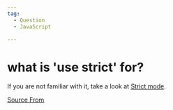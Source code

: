 ```yaml
---
tag:
  - Question
  - JavaScript

---
```

  
# what is 'use strict' for?

If you are not familiar with it, take a look at [Strict mode](https://developer.mozilla.org/en-US/docs/Web/JavaScript/Reference/Strict_mode#strict_mode_for_scripts).


[Source From](https://bigfrontend.dev/question/use-strict)

  